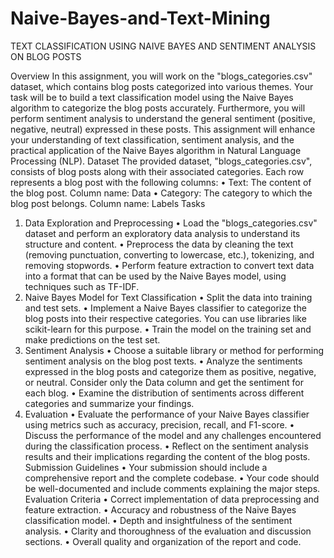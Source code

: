 # Naive-Bayes-and-Text-Mining

TEXT CLASSIFICATION USING NAIVE BAYES AND SENTIMENT ANALYSIS ON BLOG POSTS

Overview
In this assignment, you will work on the "blogs_categories.csv" dataset, which contains blog posts categorized into various themes. Your task will be to build a text classification model using the Naive Bayes algorithm to categorize the blog posts accurately. Furthermore, you will perform sentiment analysis to understand the general sentiment (positive, negative, neutral) expressed in these posts. This assignment will enhance your understanding of text classification, sentiment analysis, and the practical application of the Naive Bayes algorithm in Natural Language Processing (NLP).
Dataset
The provided dataset, "blogs_categories.csv", consists of blog posts along with their associated categories. Each row represents a blog post with the following columns:
•	Text: The content of the blog post. Column name: Data
•	Category: The category to which the blog post belongs. Column name: Labels
Tasks
1. Data Exploration and Preprocessing
•	Load the "blogs_categories.csv" dataset and perform an exploratory data analysis to understand its structure and content.
•	Preprocess the data by cleaning the text (removing punctuation, converting to lowercase, etc.), tokenizing, and removing stopwords.
•	Perform feature extraction to convert text data into a format that can be used by the Naive Bayes model, using techniques such as TF-IDF.
2. Naive Bayes Model for Text Classification
•	Split the data into training and test sets.
•	Implement a Naive Bayes classifier to categorize the blog posts into their respective categories. You can use libraries like scikit-learn for this purpose.
•	Train the model on the training set and make predictions on the test set.
3. Sentiment Analysis
•	Choose a suitable library or method for performing sentiment analysis on the blog post texts.
•	Analyze the sentiments expressed in the blog posts and categorize them as positive, negative, or neutral. Consider only the Data column and get the sentiment for each blog.
•	Examine the distribution of sentiments across different categories and summarize your findings.
4. Evaluation
•	Evaluate the performance of your Naive Bayes classifier using metrics such as accuracy, precision, recall, and F1-score.
•	Discuss the performance of the model and any challenges encountered during the classification process.
•	Reflect on the sentiment analysis results and their implications regarding the content of the blog posts.
Submission Guidelines
•	Your submission should include a comprehensive report and the complete codebase.
•	Your code should be well-documented and include comments explaining the major steps.
Evaluation Criteria
•	Correct implementation of data preprocessing and feature extraction.
•	Accuracy and robustness of the Naive Bayes classification model.
•	Depth and insightfulness of the sentiment analysis.
•	Clarity and thoroughness of the evaluation and discussion sections.
•	Overall quality and organization of the report and code.
